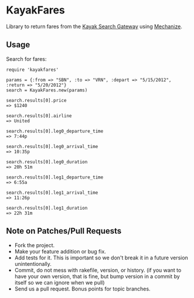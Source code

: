 # KayakFares

Library to return fares from the [Kayak Search Gateway](http://www.kayak.com/labs/gateway/doc/air.vtl) using [Mechanize](http://mechanize.rubyforge.org/).

## Usage

Search for fares:

    require 'kayakfares'

    params = {:from => "SBN", :to => "VRN", :depart => "5/15/2012", :return => "5/20/2012"}
    search = KayakFares.new(params)

    search.results[0].price
    => $1240

    search.results[0].airline
    => United

    search.results[0].leg0_departure_time
    => 7:44p

    search.results[0].leg0_arrival_time
    => 10:35p

    search.results[0].leg0_duration
    => 20h 51m

    search.results[0].leg1_departure_time
    => 6:55a

    search.results[0].leg1_arrival_time
    => 11:26p

    search.results[0].leg1_duration
    => 22h 31m

## Note on Patches/Pull Requests

* Fork the project.
* Make your feature addition or bug fix.
* Add tests for it. This is important so we don't break it in a future version unintentionally.
* Commit, do not mess with rakefile, version, or history. (if you want to have your own version, that is fine, but bump version in a commit by itself so we can ignore when we pull)
* Send us a pull request. Bonus points for topic branches.